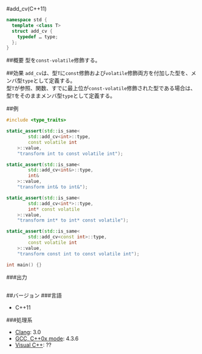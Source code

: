 #add_cv(C++11)
```cpp
namespace std {
  template <class T>
  struct add_cv {
    typedef … type;
  };
}
```

##概要
型を`const-volatile`修飾する。


##効果
`add_cv`は、型`T`に`const`修飾および`volatile`修飾両方を付加した型を、メンバ型`type`として定義する。  
型`T`が参照、関数、すでに最上位が`const-volatile`修飾された型である場合は、型`T`をそのままメンバ型`type`として定義する。  


##例
```cpp
#include <type_traits>

static_assert(std::is_same<
        std::add_cv<int>::type,
        const volatile int
    >::value,
    "transform int to const volatile int");

static_assert(std::is_same<
        std::add_cv<int&>::type,
        int&
    >::value,
    "transform int& to int&");

static_assert(std::is_same<
        std::add_cv<int*>::type,
        int* const volatile
    >::value,
    "transform int* to int* const volatile");

static_assert(std::is_same<
        std::add_cv<const int>::type,
        const volatile int
    >::value,
    "transform const int to const volatile int");

int main() {}
```

###出力
```
```

##バージョン
###言語
- C++11

###処理系
- [Clang](/implementation#clang.md): 3.0
- [GCC, C++0x mode](/implementation#gcc.md): 4.3.6
- [Visual C++](/implementation#visual_cpp.md): ??


